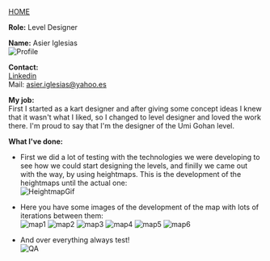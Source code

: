 [HOME](index.md)

**Role:** Level Designer

**Name:** Asier Iglesias   
![Profile](http://i.imgur.com/7xnXiAj.jpg?1)

**Contact:**   
[Linkedin](https://www.linkedin.com/in/asier-iglesias-gavarro/)   
Mail: asier.iglesias@yahoo.es

**My job:**    
First I started as a kart designer and after giving some concept ideas I knew that it wasn't what I liked, so I changed to level designer
and loved the work there. I'm proud to say that I'm the designer of the Umi Gohan level.

**What I've done:**   
- First we did a lot of testing with the technologies we were developing to see how we could start designing the levels, and finilly 
we came out with the way, by using heightmaps. This is the development of the heightmaps until the actual one:   
![HeightmapGif](https://i.imgflip.com/1qgkaa.gif)    

- Here you have some images of the development of the map with lots of iterations between them:     
![map1](http://i.imgur.com/aRDbdkr.jpg?1) 
![map2](http://i.imgur.com/I9fEi6y.png?1) 
![map3](http://i.imgur.com/TYYRD2S.jpg?1)
![map4](http://i.imgur.com/nQzEiEP.jpg?1)
![map5](http://i.imgur.com/kluKRVR.png?1)
![map6](http://i.imgur.com/KITnvvU.jpg)

- And over everything always test!   
![QA](http://i.imgur.com/Iozef3R.jpg?2)
